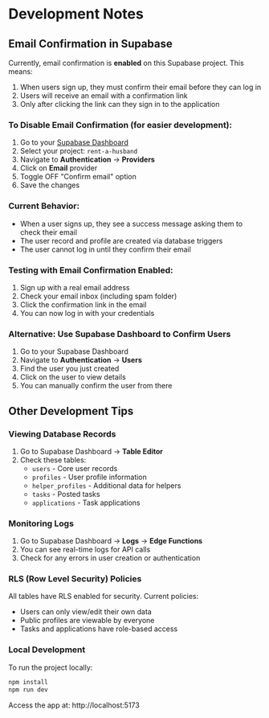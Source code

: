 # Development Notes

## Email Confirmation in Supabase

Currently, email confirmation is **enabled** on this Supabase project. This means:

1. When users sign up, they must confirm their email before they can log in
2. Users will receive an email with a confirmation link
3. Only after clicking the link can they sign in to the application

### To Disable Email Confirmation (for easier development):

1. Go to your [Supabase Dashboard](https://supabase.com/dashboard)
2. Select your project: `rent-a-husband`
3. Navigate to **Authentication** → **Providers**
4. Click on **Email** provider
5. Toggle OFF "Confirm email" option
6. Save the changes

### Current Behavior:

- When a user signs up, they see a success message asking them to check their email
- The user record and profile are created via database triggers
- The user cannot log in until they confirm their email

### Testing with Email Confirmation Enabled:

1. Sign up with a real email address
2. Check your email inbox (including spam folder)
3. Click the confirmation link in the email
4. You can now log in with your credentials

### Alternative: Use Supabase Dashboard to Confirm Users

1. Go to your Supabase Dashboard
2. Navigate to **Authentication** → **Users**
3. Find the user you just created
4. Click on the user to view details
5. You can manually confirm the user from there

## Other Development Tips

### Viewing Database Records

1. Go to Supabase Dashboard → **Table Editor**
2. Check these tables:
   - `users` - Core user records
   - `profiles` - User profile information
   - `helper_profiles` - Additional data for helpers
   - `tasks` - Posted tasks
   - `applications` - Task applications

### Monitoring Logs

1. Go to Supabase Dashboard → **Logs** → **Edge Functions**
2. You can see real-time logs for API calls
3. Check for any errors in user creation or authentication

### RLS (Row Level Security) Policies

All tables have RLS enabled for security. Current policies:
- Users can only view/edit their own data
- Public profiles are viewable by everyone
- Tasks and applications have role-based access

### Local Development

To run the project locally:
```bash
npm install
npm run dev
```

Access the app at: http://localhost:5173 